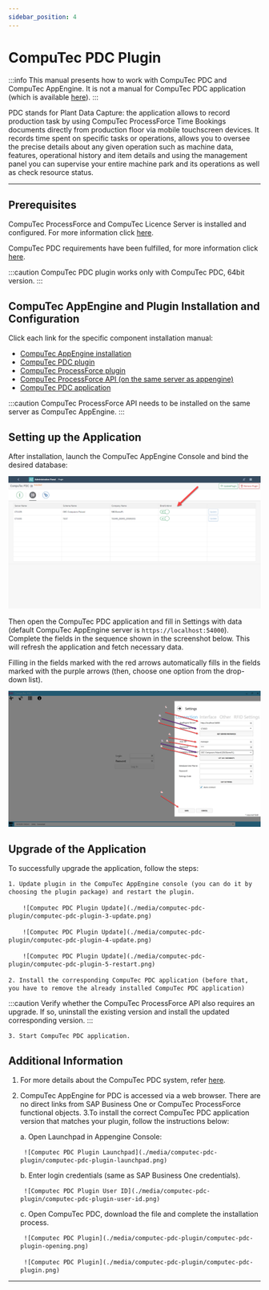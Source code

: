 ```yaml
---
sidebar_position: 4
---
```


# CompuTec PDC Plugin

:::info
This manual presents how to work with CompuTec PDC and CompuTec AppEngine. It is not a manual for CompuTec PDC application (which is available [here](/docs/pdc/)).
:::

PDC stands for Plant Data Capture: the application allows to record production task by using CompuTec ProcessForce Time Bookings documents directly from production floor via mobile touchscreen devices. It records time spent on specific tasks or operations, allows you to oversee the precise details about any given operation such as machine data, features, operational history and item details and using the management panel you can supervise your entire machine park and its operations as well as check resource status.

---

## Prerequisites

CompuTec ProcessForce and CompuTec Licence Server is installed and configured. For more information click [here](/docs/processforce/administrators-guide/licensing/license-server/overview).

CompuTec PDC requirements have been fulfilled, for more information click [here](../administrators-guide/requirements.md).

:::caution
CompuTec PDC plugin works only with CompuTec PDC, 64bit version.
:::

## CompuTec AppEngine and Plugin Installation and Configuration

Click each link for the specific component installation manual:

- [CompuTec AppEngine installation](../administrators-guide/installation.md)
- [CompuTec PDC plugin](/docs/pdc/administrator-guide/installation/overview)
- [CompuTec ProcessForce plugin](../releases/plugins/processforce/download.md)
- [CompuTec ProcessForce API (on the same server as appengine)](/docs/processforce/releases/download#computec-processforce-api)
- [CompuTec PDC application](/docs/pdc/administrator-guide/installation/overview)

:::caution
CompuTec ProcessForce API needs to be installed on the same server as CompuTec AppEngine.
:::

## Setting up the Application

After installation, launch the CompuTec AppEngine Console and bind the desired database:

![Computec PDC Plugin Database](./media/computec-pdc-plugin/computec-pdc-plugin-database.png)

Then open the CompuTec PDC application and fill in Settings with data (default CompuTec AppEngine server is `https://localhost:54000`). Complete the fields in the sequence shown in the screenshot below. This will refresh the application and fetch necessary data.

Filling in the fields marked with the red arrows automatically fills in the fields marked with the purple arrows (then, choose one option from the drop-down list).

![Computec PDC Plugin Settings](./media/computec-pdc-plugin/computec-pdc-plugin-settings.png)

## Upgrade of the Application

To successfully upgrade the application, follow the steps:

    1. Update plugin in the CompuTec AppEngine console (you can do it by choosing the plugin package) and restart the plugin.

        ![Computec PDC Plugin Update](./media/computec-pdc-plugin/computec-pdc-plugin-3-update.png)

        ![Computec PDC Plugin Update](./media/computec-pdc-plugin/computec-pdc-plugin-4-update.png)

        ![Computec PDC Plugin Update](./media/computec-pdc-plugin/computec-pdc-plugin-5-restart.png)

    2. Install the corresponding CompuTec PDC application (before that, you have to remove the already installed CompuTec PDC application)

:::caution
Verify whether the CompuTec ProcessForce API also requires an upgrade. If so, uninstall the existing version and install the updated corresponding version.
:::

    3. Start CompuTec PDC application.

## Additional Information

1. For more details about the CompuTec PDC system, refer [here](/docs/pdc/).
2. CompuTec AppEngine for PDC is accessed via a web browser. There are no direct links from SAP Business One or CompuTec ProcessForce functional objects.
3.To install the correct CompuTec PDC application version that matches your plugin, follow the instructions below:

    a. Open Launchpad in Appengine Console:

        ![Computec PDC Plugin Launchpad](./media/computec-pdc-plugin/computec-pdc-plugin-launchpad.png)

    b. Enter login credentials (same as SAP Business One credentials).

        ![Computec PDC Plugin User ID](./media/computec-pdc-plugin/computec-pdc-plugin-user-id.png)

    c. Open CompuTec PDC, download the file and complete the installation process.

        ![Computec PDC Plugin](./media/computec-pdc-plugin/computec-pdc-plugin-opening.png)

        ![Computec PDC Plugin](./media/computec-pdc-plugin/computec-pdc-plugin.png)

---
